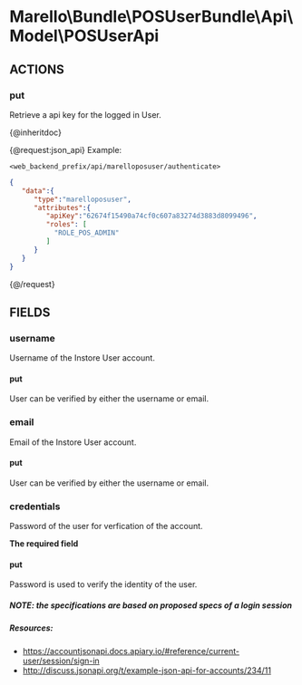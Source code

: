 # Marello\Bundle\POSUserBundle\Api\Model\POSUserApi

## ACTIONS

### put

Retrieve a api key for the logged in User.

{@inheritdoc}

{@request:json_api}
Example:

`<web_backend_prefix/api/marelloposuser/authenticate>`

```JSON
{  
   "data":{  
      "type":"marelloposuser",
      "attributes":{
         "apiKey":"62674f15490a74cf0c607a83274d3883d8099496",
         "roles": [
           "ROLE_POS_ADMIN"
         ]
      }
   }
}
```
{@/request}

## FIELDS

### username
Username of the Instore User account.

#### put

User can be verified by either the username or email.

### email
Email of the Instore User account.

#### put

User can be verified by either the username or email.

### credentials

Password of the user for verfication of the account.

**The required field**

#### put

Password is used to verify the identity of the user.

##### NOTE: the specifications are based on proposed specs of a login session
##### Resources:
* https://accountjsonapi.docs.apiary.io/#reference/current-user/session/sign-in
* http://discuss.jsonapi.org/t/example-json-api-for-accounts/234/11